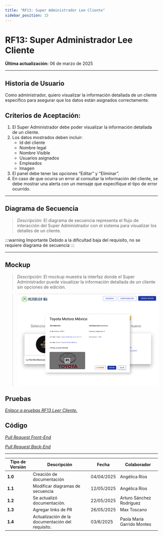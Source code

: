 ```yaml
---
title: "RF13: Super Administrador Lee Cliente"
sidebar_position: 15
---
```


# RF13: Super Administrador Lee Cliente

**Última actualización:** 06 de marzo de 2025

---

## Historia de Usuario

Como administrador, quiero visualizar la información detallada de un cliente específico para asegurar que los datos están asignados correctamente.

## **Criterios de Aceptación:**

1. El Super Administrador debe poder visualizar la información detallada de un cliente.
2. Los datos mostrados deben incluir:
   - Id del cliente
   - Nombre legal
   - Nombre Visible
   - Usuarios asignados
   - Empleados
   - Imagen
3. El panel debe tener las opciones “Editar” y “Eliminar”.
4.  En caso de que ocurra un error al consultar la información del cliente, se debe mostrar una alerta con un mensaje que especifique el tipo de error ocurrido.
---

## **Diagrama de Secuencia**

> _Descripción_: El diagrama de secuencia representa el flujo de interacción del Super Administrador con el sistema para visualizar los detalles de un cliente.

:::warning Importante
Debido a la dificultad baja del requisito, no se requiere diagrama de secuencia
:::

---

## **Mockup**

> _Descripción_: El mockup muestra la interfaz donde el Super Administrador puede visualizar la información detallada de un cliente sin opciones de edición.

> ![Interfaz de leer cliente](imagenes/RF13.png)

## **Pruebas**

_<u>[Enlace a pruebas RF13 Leer Cliente.](https://docs.google.com/spreadsheets/d/1NLGwGrGA5PVOEzLaqxa8Ts1D_Ng3QzzqNKWJYUzxD-M/edit?gid=13461774#gid=13461774)</u>_

## **Código**

_<u>[Pull Request Front-End](https://github.com/CodeAnd-Co/Frontend-Text-Lines/pull/67)</u>_

_<u>[Pull Request Back-End](https://github.com/CodeAnd-Co/Backend-textiles/pull/56)</u>_

---

| **Tipo de Versión** | **Descripción**                  | **Fecha**  | **Colaborador**          |
| ------------------- | -------------------------------- | ---------- | ------------------------ |
| **1.0**             | Creación de documentación        | 04/04/2025 | Angélica Ríos            |
| **1.1**             | Modificar diagramas de secuencia | 12/05/2025 | Angélica Ríos            |
| **1.2**             | Se actualizó documentación.      | 22/05/2025 | Arturo Sánchez Rodríguez |
| **1.3**             | Agregar links de PR              | 26/05/2025 | Max Toscano              |
| **1.4**             | Actualización de la documentación del requisito. | 03/6/2025  | Paola María Garrido Montes |